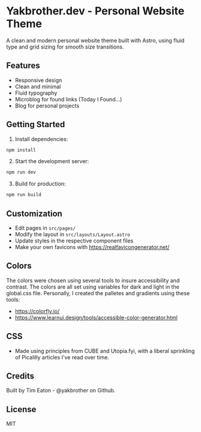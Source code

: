 # Yakbrother.dev - Personal Website Theme

A clean and modern personal website theme built with Astro, using fluid type and grid sizing for smooth size transitions.

## Features

- Responsive design
- Clean and minimal
- Fluid typography
- Microblog for found links (Today I Found...)
- Blog for personal projects

## Getting Started

1. Install dependencies:

```bash
npm install
```

2. Start the development server:

```bash
npm run dev
```

3. Build for production:

```bash
npm run build
```

## Customization

- Edit pages in `src/pages/`
- Modify the layout in `src/layouts/Layout.astro`
- Update styles in the respective component files
- Make your own favicons with https://realfavicongenerator.net/

## Colors

The colors were chosen using several tools to insure accessibility and contrast. The colors are all set using variables for dark and light in the global.css file. Personally, I created the palletes and gradients using these tools:

- https://colorfly.io/
- https://www.learnui.design/tools/accessible-color-generator.html

## CSS

- Made using principles from CUBE and Utopia.fyi, with a liberal sprinkling of Picalilly articles I've read over time.

## Credits

Built by Tim Eaton - @yakbrother on Github.

## License

MIT
